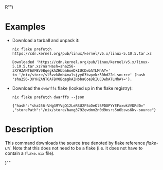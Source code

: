 R""(

# Examples

* Download a tarball and unpack it:

  ```console
  nix flake prefetch https://cdn.kernel.org/pub/linux/kernel/v5.x/linux-5.10.5.tar.xz
  ```

      Downloaded 'https://cdn.kernel.org/pub/linux/kernel/v5.x/linux-5.10.5.tar.xz?narHash=sha256-3XYHZANT6AFBV0BqegkAZHbba6oeDkIUCDwbATLMhAY='
      to '/nix/store/sl5vvk8mb4ma1sjyy03kwpvkz50hd22d-source' (hash
      'sha256-3XYHZANT6AFBV0BqegkAZHbba6oeDkIUCDwbATLMhAY=').

* Download the `dwarffs` flake (looked up in the flake registry):

  ```console
  nix flake prefetch dwarffs --json
  ```

      {"hash":"sha256-VHg3MYVgQ12LeRSU2PSoDeKlSPD8PYYEFxxwkVVDRd0="
      ,"storePath":"/nix/store/hang3792qwdmm2n0d9nsrs5n6bsws6kv-source"}

# Description

This command downloads the source tree denoted by flake reference
*flake-url*. Note that this does not need to be a flake (i.e. it does
not have to contain a `flake.nix` file).

)""
